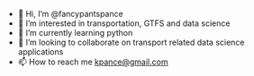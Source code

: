 - 👋 Hi, I’m @fancypantspance
- 👀 I’m interested in transportation, GTFS and data science
- 🌱 I’m currently learning python
- 💞️ I’m looking to collaborate on transport related data science applications
- 📫 How to reach me kpance@gmail.com

<!---
fancypantspance/fancypantspance is a ✨ special ✨ repository because its `README.md` (this file) appears on your GitHub profile.
You can click the Preview link to take a look at your changes.
--->
